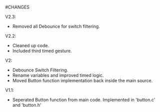 #CHANGES

V2.3:
- Removed all Debounce for switch filtering.

V2.2:
- Cleaned up code.
- Included third timed gesture.

V2:
- Debounce Switch Filtering.
- Rename variables and improved timed logic.
- Moved Button function implementation back inside the main source.

V1.1:
- Seperated Button function from main code. Implemented in 'button.c' and 'button.h'
